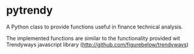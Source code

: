 pytrendy
========

A Python class to provide  functions useful in finance technical analysis.

The implemented functions are similar to the functionality provided wit Trendyways javascript library (http://github.com/figurebelow/trendyways)
